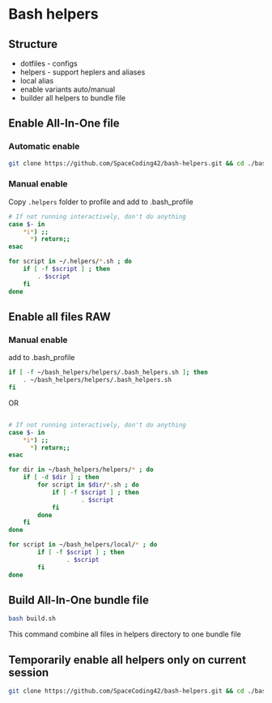 # Bash helpers
## Structure

- dotfiles - configs
- helpers - support heplers and aliases
- local alias
- enable variants auto/manual
- builder all helpers to bundle file

## Enable All-In-One file
### Automatic enable
````bash
git clone https://github.com/SpaceCoding42/bash-helpers.git && cd ./bash-helpers && chmod 777 ./init.sh && ./init.sh && rm -fr ../bash-helpers
````

### Manual enable
Copy `.helpers` folder to profile and add to .bash_profile

````bash
# If not running interactively, don't do anything
case $- in
    *i*) ;;
      *) return;;
esac

for script in ~/.helpers/*.sh ; do
    if [ -f $script ] ; then
        . $script
    fi
done
````


## Enable all files RAW
### Manual enable
add to .bash_profile
````bash
if [ -f ~/bash_helpers/helpers/.bash_helpers.sh ]; then
	. ~/bash_helpers/helpers/.bash_helpers.sh
fi
````

OR

```bash

# If not running interactively, don't do anything
case $- in
    *i*) ;;
      *) return;;
esac

for dir in ~/bash_helpers/helpers/* ; do
    if [ -d $dir ] ; then
        for script in $dir/*.sh ; do
            if [ -f $script ] ; then
                    . $script
            fi
        done
    fi
done

for script in ~/bash_helpers/local/* ; do
        if [ -f $script ] ; then
                . $script
        fi
done
```

## Build All-In-One bundle file
````bash
bash build.sh
````
This command combine all files in helpers directory to one bundle file

## Temporarily enable all helpers only on current session
````bash
git clone https://github.com/SpaceCoding42/bash-helpers.git && cd ./bash-helpers && chmod 777 ./init.sh && ./init.sh -lite && rm -fr ../bash-helpers
````




    



